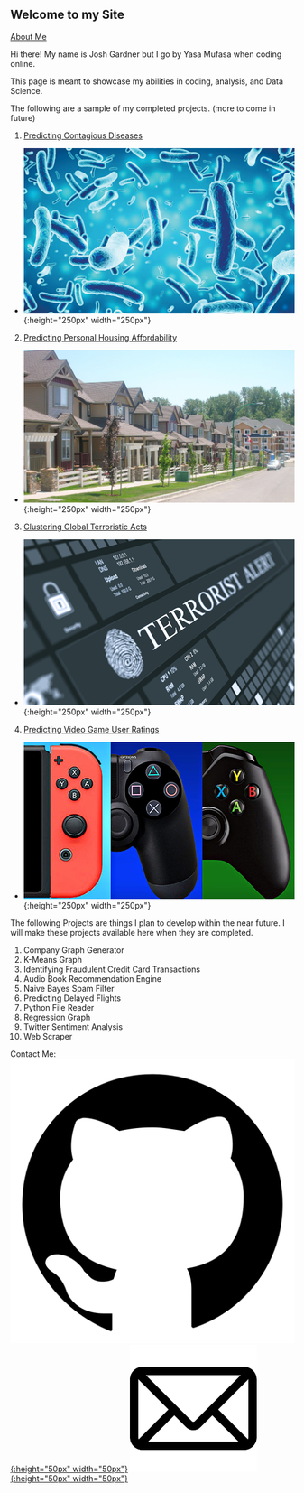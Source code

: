 ## Welcome to my Site

[About Me](https://yasa-mufasa.github.io/Yasa-Mufasa.github.io-About/)

Hi there! My name is Josh Gardner but I go by Yasa Mufasa when coding online.

This page is meant to showcase my abilities in coding, analysis, and Data Science.

The following are a sample of my completed projects. (more to come in future)

1. [Predicting Contagious Diseases](https://yasa-mufasa.github.io/Predicting-Contagious-Diseases/)
* ![diseases](/images/diseases.jpg){:height="250px" width="250px"}
2. [Predicting Personal Housing Affordability](https://yasa-mufasa.github.io/Predicting-Personal-Housing-Affordability/)
* ![housing](/images/housing.jpg){:height="250px" width="250px"}
3. [Clustering Global Terroristic Acts](https://yasa-mufasa.github.io/Global-Terrorism-Analysis/)
* ![terrorism](/images/terrorism.jpg){:height="250px" width="250px"}
4. [Predicting Video Game User Ratings](https://yasa-mufasa.github.io/Predicting-Video-Game-User-Ratings/)
* ![video-games](/images/video-games.jpg){:height="250px" width="250px"}

The following Projects are things I plan to develop within the near future. I will make these projects available here when they are completed.

1. Company Graph Generator
2. K-Means Graph
3. Identifying Fraudulent Credit Card Transactions
4. Audio Book Recommendation Engine
5. Naive Bayes Spam Filter
6. Predicting Delayed Flights
7. Python File Reader
8. Regression Graph
9. Twitter Sentiment Analysis
10. Web Scraper


Contact Me:
[![GetHub](/images/github-icon.png){:height="50px" width="50px"}](https://github.com/Yasa-Mufasa)
[![Email](/images/Email-Icon.png){:height="50px" width="50px"}](mailto:yasamufasa@hotmail.com)
